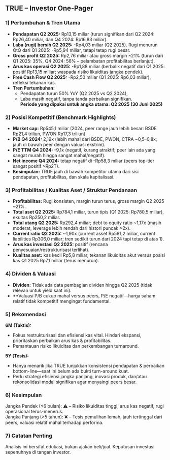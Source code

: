 ## TRUE – Investor One-Pager

### 1) Pertumbuhan & Tren Utama
- **Pendapatan Q2 2025:** Rp13,15 miliar (turun signifikan dari Q2 2024: Rp26,40 miliar, dan Q4 2024: Rp16,83 miliar).
- **Laba (rugi) bersih Q2 2025:** -Rp4,03 miliar (Q2 2025). Rugi menurun QtQ dari Q1 2025: -Rp5,94 miliar, tetapi tetap rugi besar.
- **Gross profit Q2 2025:** Rp2,76 miliar atau gross margin ~21% (turun dari Q1 2025: 35%, Q4 2024: 56% – pelambatan profitabilitas berlanjut).
- **Arus kas operasi Q2 2025:** -Rp1,88 miliar (berbalik negatif dari Q1 2025: positif Rp13,15 miliar; waspada risiko likuiditas jangka pendek).
- **Free Cash Flow Q2 2025:** -Rp2,50 miliar (Q1 2025: Rp6,03 miliar), refleksi tekanan kas.
- **Tren Pertumbuhan:** 
   - Pendapatan turun 50% YoY (Q2 2025 vs Q2 2024),
   - Laba masih negatif, tanpa tanda perbaikan signifikan.  
**Periode yang dipakai untuk angka utama: Q2 2025 (30 Juni 2025)**

### 2) Posisi Kompetitif (Benchmark Highlights)
- **Market cap:** Rp545,1 miliar (2024, peer range jauh lebih besar: BSDE Rp21,4 triliun, PWON Rp17,3 triliun).
- **P/B Q4 2024:** 2,19x (lebih mahal dari BSDE, PWON, CTRA ~0,5–0,8x; jauh di bawah peer dengan valuasi ekstrim).
- **P/E TTM Q4 2024:** -9,1x (negatif, kurang atraktif; peer lain ada yang sangat murah hingga sangat mahal/negatif).
- **Net income Q4 2024:** tetap negatif di -Rp58,3 miliar (peers top-tier sangat positif >Rp2T).
- **Kesimpulan:** TRUE jauh di bawah kompetitor utama dari sisi pendapatan, profitabilitas, dan skala kapitalisasi.

### 3) Profitabilitas / Kualitas Aset / Struktur Pendanaan
- **Profitabilitas:** Rugi konsisten, margin turun terus, gross margin Q2 2025 ~21%.
- **Total aset Q2 2025:** Rp784,1 miliar, turun tipis (Q1 2025: Rp780,5 miliar), ekuitas Rp250,2 miliar.
- **Total utang Q2 2025:** Rp292,4 miliar; debt to equity ratio ~1,17x (masih moderat, leverage lebih rendah dari histori puncak >2x).
- **Current ratio Q2 2025:** ~1,90x (current asset Rp581,2 miliar, current liabilities Rp306,0 miliar; tren sedikit turun dari 2024 tapi tetap di atas 1).
- **Arus kas investasi Q2 2025:** positif (rencana penyesuaian/restrukturisasi terlihat).
- **Kualitas aset:** kas kecil Rp5,8 miliar, tekanan likuiditas akut versus posisi kas Q1 2025 Rp7,1 miliar (terus menurun).

### 4) Dividen & Valuasi
- **Dividen:** Tidak ada data pembagian dividen hingga Q2 2025 (tidak relevan untuk yield saat ini).
- **Valuasi P/B cukup mahal versus peers, P/E negatif—harga saham relatif tidak kompetitif mengingat fundamental.

### 5) Rekomendasi
**6M (Taktis):**  
- Fokus restrukturisasi dan efisiensi kas vital. Hindari ekspansi, prioritaskan perbaikan arus kas & profitabilitas.
- Pemantauan risiko likuiditas dan perkembangan turnaround.  

**5Y (Tesis):**
- Hanya menarik jika TRUE tunjukkan konsistensi pendapatan & perbaikan bottom-line—saat ini belum ada bukti turn-around kuat.
- Perlu strategi efisiensi jangka panjang, inovasi produk, dan/atau rekonsolidasi modal signifikan agar menyaingi peers besar.

### 6) Kesimpulan
Jangka Pendek (≤6 bulan): ⚠️ – Risiko likuiditas tinggi, arus kas negatif, rugi operasional terus-menerus.  
Jangka Panjang (>5 tahun): ❌ – Tesis pemulihan lemah, jauh tertinggal dari peers, valuasi relatif mahal terhadap performa.

### 7) Catatan Penting
Analisis ini bersifat edukasi, bukan ajakan beli/jual. Keputusan investasi sepenuhnya di tangan investor.